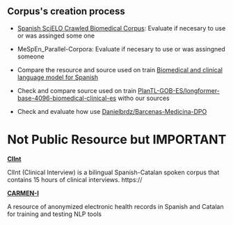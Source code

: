 ## Corpus's creation process

- [Spanish SciELO Crawled Biomedical Corpus](https://zenodo.org/records/5902835): Evaluate if necesary to use or was assinged some one

-  MeSpEn_Parallel-Corpora: Evaluate if necesary to use or was assingned someone

- Compare the resource and source used on train [Biomedical and clinical language model for Spanish](https://github.com/PlanTL-GOB-ES/lm-biomedical-clinical-es)

- Check and compare source used on train [PlanTL-GOB-ES/longformer-base-4096-biomedical-clinical-es](https://huggingface.co/PlanTL-GOB-ES/longformer-base-4096-biomedical-clinical-es) witho our sources

- Check and evaluate how use [Danielbrdz/Barcenas-Medicina-DPO](https://huggingface.co/datasets/Danielbrdz/Barcenas-Medicina-DPO?row=10)


# Not Public Resource but IMPORTANT

**[ClInt](clic.ub.edu/corpus/en/clint)**
 
ClInt (Clinical Interview) is a bilingual Spanish-Catalan spoken corpus that contains 15 hours of clinical interviews. https://


**[CARMEN-I](https://physionet.org/content/carmen-i/1.0/)**
 
A resource of anonymized electronic health records in Spanish and Catalan for training and testing NLP tools

